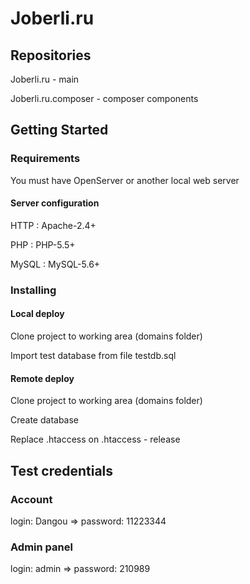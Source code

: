 # Joberli.ru

## Repositories

Joberli.ru - main

Joberli.ru.composer - composer components

## Getting Started

### Requirements

You must have OpenServer or another local web server

#### Server configuration

HTTP : Apache-2.4+

PHP : PHP-5.5+

MySQL : MySQL-5.6+


### Installing

#### Local deploy

Clone project to working area (domains folder)

Import test database from file testdb.sql

#### Remote deploy

Clone project to working area (domains folder)

Create database

Replace .htaccess on .htaccess - release


## Test credentials

### Account

login: Dangou => password: 11223344

### Admin panel

login: admin => password: 210989